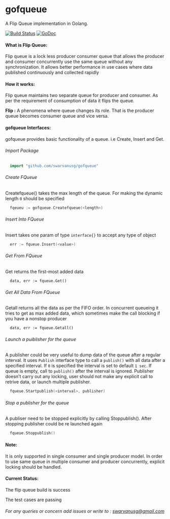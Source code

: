 # gofqueue
A Flip Queue implementation in Golang.

[![Build Status](https://travis-ci.org/swarvanusg/gofqueue.svg?branch=master)](https://travis-ci.org/swarvanusg/gofqueue)
[![GoDoc](https://img.shields.io/badge/api-Godoc-blue.svg?style=flat-square)](https://godoc.org/github.com/swarvanusg/gofqueue)


#### What is Flip Queue:
Flip queue is a lock less producer consumer queue that allows the producer and consumer concurrently use the same queue without any synchronization. It allows better performance in use cases where data published continuously and collected rapidly

#### How it works:
Flip queue maintains two separate queue for producer and consumer. As per the requirement of consumption of data it flips the queue.

**Flip :** A phenomena where queue changes its role. That is the producer queue becomes consumer queue and vice versa. 

#### gofqueue Interfaces:
gofqueue provides basic functionality of a queue. i.e Create, Insert and Get. 

###### Import Package
```go
  import "github.com/swarvanusg/gofqueue"
```
###### Create FQueue
Createfqueue() takes the max length of the queue. For making the dynamic length ```0``` should be specified 
```go
  fqeueu := gofqueue.Createfqueue(<length>)
```
###### Insert Into FQueue
Insert takes one param of type ```interface{}``` to accept any type of object
```go
  err := fqueue.Insert(<value>)
```
###### Get From FQueue
Get returns the first-most added data
```gp
  data, err := fqueue.Get()
```
###### Get All Data From FQueue
Getall returns all the data as per the FIFO order. In concurrent queueing it tries to get as max added data, which sometimes make the call blocking if you have a nonstop producer
```gp
  data, err := fqueue.Getall()
```
###### Launch a puiblisher for the queue
A publisher could be very useful to dump data of the queue after a regular interval. It uses ```Publish``` interface type to call a ```publish()``` with all data after a specified interval. If ```0``` is specified the interval is set to default ```1 sec```. If queue is empty, call to ```publish()``` after the interval is ignored. Publisher doesn't carry out any locking, user should not make any explicit call to retrive data, or launch multiple publisher. 
```go
  fqueue.Startpublish(<interval>, publisher)
```
###### Stop a publisher for the queue
A publiser need to be stopped explicitly by calling Stoppublish(). After stopping publisher could be re launched again
```go
  fqueue.Stoppublish()
```

#### Note:
It is only supported in single consumer and single producer model. In order to use same queue in multiple consumer and producer concurrently, explicit locking should be handled.

#### Current Status:
The flip queue build is success

The test cases are passing 


###### For any queries or concern add issues or write to : swarvanusg@gmail.com
